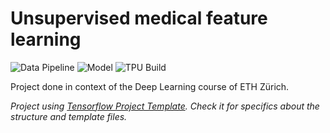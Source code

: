 # Unsupervised medical feature learning

![Data Pipeline](https://img.shields.io/badge/Data%20Pipeline-Failing-red.svg)  ![Model](https://img.shields.io/badge/Model-Not%20implemented-lightgrey.svg)
 ![TPU Build](https://img.shields.io/badge/Build%20TPU-failing-red.svg)

Project done in context of the Deep Learning course of ETH Zürich.



_Project using [Tensorflow Project Template](https://github.com/niladell/tensorflow-project-template). Check it for specifics about the structure and template files._
